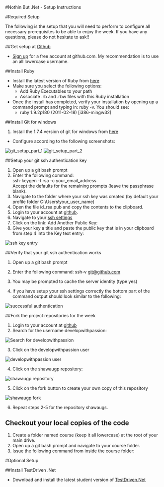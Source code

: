 #Nothin But .Net - Setup Instructions

#Required Setup

The following is the setup that you will need to perform to configure all necessary prerequisites to be able to enjoy the week. If you have any questions, please do not hesitate to ask!!

##Get setup at [Github](http://github.com)

* [Sign up](https://github.com/signup/free) for a free account at github.com. My recommendation is to use an all lowercase username.

##Install Ruby

* Install the latest version of Ruby from [here](http://rubyforge.org/frs/download.php/75127/rubyinstaller-1.9.2-p290.exe)
* Make sure you select the following options:
  * Add Ruby Executables to your path
  * Associate .rb and .rbw files with this Ruby installation
* Once the install has completed, verify your installation by opening up a command prompt and typing in: ruby -v. You should see:
  * ruby 1.9.2p180 (2011-02-18) [i386-mingw32]

##Install Git for windows

1. Install the 1.7.4 version of git for windows from [here](http://code.google.com/p/msysgit/downloads/detail?name=Git-1.7.4-preview20110204.exe&can=2&q=)

* Configure according to the following screenshots:

![git_setup_part_1](http://github.com/developwithpassion/nbdn_setup/raw/master/images/git_setup_part_1.png)
![git_setup_part_2](http://github.com/developwithpassion/nbdn_setup/raw/master/images/git_setup_part_2.png)

##Setup your git ssh authentication key

1. Open up a git bash prompt
2. Enter the following command:    
   ssh-keygen -t rsa -c your_email_address  
   Accept the defaults for the remaining prompts (leave the passphrase blank).  
3. Navigate to the folder where your ssh key was created (by default your profile folder C:\Users\your_user_name)
4. Open the file id_rsa.pub and copy the contents to the clipboard.
5. Login to your account at [github](https://github.com/login).
6. Navigate to your [ssh settings](https://github.com/account/ssh)
7. Click on the link: Add Another Public Key:
8. Give your key a title and paste the public key that is in your clipboard from step 4 into the Key text entry:

![ssh key entry](http://github.com/developwithpassion/nbdn_setup/raw/master/images/add_ssh_key.png)

##Verify that your git ssh authentication works

1. Open up a git bash prompt
2. Enter the following command:
   ssh-v git@github.com

3. You may be prompted to cache the server identity (type yes)
4. If you have setup your ssh settings correctly the bottom part of the command output should look similar to the following:

![successful authentication](http://github.com/developwithpassion/nbdn_setup/raw/master/images/git_authentication.png)


##Fork the project repositories for the week

1. Login to your account at [github](https://github.com/login)
2. Search for the username developwithpassion:

![Search for developwithpassion](http://github.com/developwithpassion/nbdn_setup/raw/master/imagesgithub_search_for_develop_with_passion.png)

3. Click on the developwithpassion user

![developwithpassion user](http://github.com/developwithpassion/nbdn_setup/raw/master/images/github_developwithpassion_user.png)

4. Click on the shawaugp repository:

![shawaugp repository](http://github.com/developwithpassion/nbdn_setup/raw/master/images/github_shawaugp.png)

5. Click on the fork button to create your own copy of this repository

![shawaugp fork](http://github.com/developwithpassion/nbdn_setup/raw/master/images/github_fork.png)

6. Repeat steps 2-5 for the repository shawaugs.


## Checkout your local copies of the code

1. Create a folder named course (keep it all lowercase) at the root of your main drive.
2. Open up a git bash prompt and navigate to your course folder.
3. Issue the following command from inside the course folder:



#Optional Setup

##Install TestDriven .Net

* Download and install the latest student version of [TestDriven.Net](http://testdriven.net/download_release.aspx?LicenceType=Personal)

##


